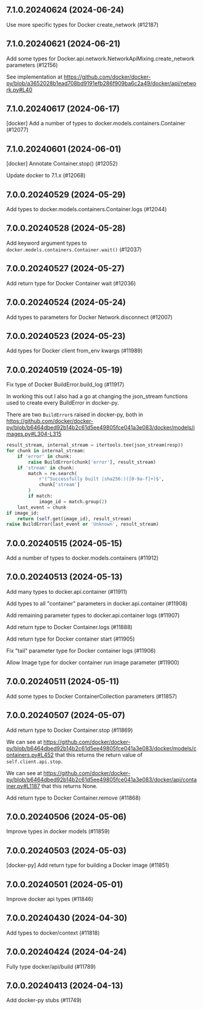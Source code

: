 ## 7.1.0.20240624 (2024-06-24)

Use more specific types for Docker create_network (#12187)

## 7.1.0.20240621 (2024-06-21)

Add some types for Docker.api.network.NetworkApiMixing.create_network parameters (#12156)

See implementation at
https://github.com/docker/docker-py/blob/a3652028b1ead708bd9191efb286f909ba6c2a49/docker/api/network.py#L40

## 7.1.0.20240617 (2024-06-17)

[docker] Add a number of types to docker.models.containers.Container (#12077)

## 7.1.0.20240601 (2024-06-01)

[docker] Annotate Container.stop() (#12052)

Update docker to 7.1.x (#12068)

## 7.0.0.20240529 (2024-05-29)

Add types to docker.models.containers.Container.logs (#12044)

## 7.0.0.20240528 (2024-05-28)

Add keyword argument types to `docker.models.containers.Container.wait()` (#12037)

## 7.0.0.20240527 (2024-05-27)

Add return type for Docker Container wait (#12036)

## 7.0.0.20240524 (2024-05-24)

Add types to parameters for Docker Network.disconnect (#12007)

## 7.0.0.20240523 (2024-05-23)

Add types for Docker client from_env kwargs (#11989)

## 7.0.0.20240519 (2024-05-19)

Fix type of Docker BuildError.build_log (#11917)

In working this out I also had a go at changing the json_stream
functions used to create every BuildError in docker-py.

There are two `BuildError`s raised in docker-py, both in
https://github.com/docker/docker-py/blob/b6464dbed92b14b2c61d5ee49805fce041a3e083/docker/models/images.py#L304-L315

```python
result_stream, internal_stream = itertools.tee(json_stream(resp))
for chunk in internal_stream:
    if 'error' in chunk:
        raise BuildError(chunk['error'], result_stream)
    if 'stream' in chunk:
        match = re.search(
            r'(^Successfully built |sha256:)([0-9a-f]+)$',
            chunk['stream']
        )
        if match:
            image_id = match.group(2)
    last_event = chunk
if image_id:
    return (self.get(image_id), result_stream)
raise BuildError(last_event or 'Unknown', result_stream)
```

## 7.0.0.20240515 (2024-05-15)

Add a number of types to docker.models.containers (#11912)

## 7.0.0.20240513 (2024-05-13)

Add many types to docker.api.container (#11911)

Add types to all "container" parameters in docker.api.container (#11908)

Add remaining parameter types to docker.api.container logs (#11907)

Add return type to Docker Container.logs (#11888)

Add return type for Docker container start (#11905)

Fix "tail" parameter type for Docker container logs (#11906)

Allow Image type for docker container run image parameter (#11900)

## 7.0.0.20240511 (2024-05-11)

Add some types to Docker ContainerCollection parameters (#11857)

## 7.0.0.20240507 (2024-05-07)

Add return type to Docker Container.stop (#11869)

We can see at
https://github.com/docker/docker-py/blob/b6464dbed92b14b2c61d5ee49805fce041a3e083/docker/models/containers.py#L452
that this returns the return value of `self.client.api.stop`.

We can see at
https://github.com/docker/docker-py/blob/b6464dbed92b14b2c61d5ee49805fce041a3e083/docker/api/container.py#L1187
that this returns None.

Add return type to Docker Container.remove (#11868)

## 7.0.0.20240506 (2024-05-06)

Improve types in docker models (#11859)

## 7.0.0.20240503 (2024-05-03)

[docker-py] Add return type for building a Docker image (#11851)

## 7.0.0.20240501 (2024-05-01)

 Improve docker api types (#11846)

## 7.0.0.20240430 (2024-04-30)

Add types to docker/context (#11818)

## 7.0.0.20240424 (2024-04-24)

Fully type docker/api/build (#11789)

## 7.0.0.20240413 (2024-04-13)

Add docker-py stubs (#11749)

